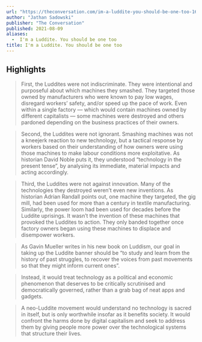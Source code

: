 ```yaml
---
url: "https://theconversation.com/im-a-luddite-you-should-be-one-too-163172"
author: "Jathan Sadowski"
publisher: "The Conversation"
published: 2021-08-09
aliases:
  -  I'm a Luddite. You should be one too
title: I'm a Luddite. You should be one too
---
```


## Highlights
> First, the Luddites were not indiscriminate. They were intentional and purposeful about which machines they smashed. They targeted those owned by manufacturers who were known to pay low wages, disregard workers’ safety, and/or speed up the pace of work. Even within a single factory — which would contain machines owned by different capitalists — some machines were destroyed and others pardoned depending on the business practices of their owners.

> Second, the Luddites were not ignorant. Smashing machines was not a kneejerk reaction to new technology, but a tactical response by workers based on their understanding of how owners were using those machines to make labour conditions more exploitative. As historian David Noble puts it, they understood “technology in the present tense”, by analysing its immediate, material impacts and acting accordingly.

> Third, the Luddites were not against innovation. Many of the technologies they destroyed weren’t even new inventions. As historian Adrian Randall points out, one machine they targeted, the gig mill, had been used for more than a century in textile manufacturing. Similarly, the power loom had been used for decades before the Luddite uprisings. It wasn’t the invention of these machines that provoked the Luddites to action. They only banded together once factory owners began using these machines to displace and disempower workers.

> As Gavin Mueller writes in his new book on Luddism, our goal in taking up the Luddite banner should be “to study and learn from the history of past struggles, to recover the voices from past movements so that they might inform current ones”.

> Instead, it would treat technology as a political and economic phenomenon that deserves to be critically scrutinised and democratically governed, rather than a grab bag of neat apps and gadgets.

> A neo-Luddite movement would understand no technology is sacred in itself, but is only worthwhile insofar as it benefits society. It would confront the harms done by digital capitalism and seek to address them by giving people more power over the technological systems that structure their lives.

